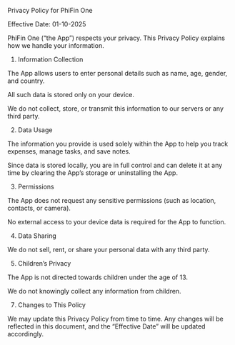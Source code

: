 Privacy Policy for PhiFin One

Effective Date: 01-10-2025

PhiFin One (“the App”) respects your privacy. This Privacy Policy explains how we handle your information.

1. Information Collection

The App allows users to enter personal details such as name, age, gender, and country.

All such data is stored only on your device.

We do not collect, store, or transmit this information to our servers or any third party.

2. Data Usage

The information you provide is used solely within the App to help you track expenses, manage tasks, and save notes.

Since data is stored locally, you are in full control and can delete it at any time by clearing the App’s storage or uninstalling the App.

3. Permissions

The App does not request any sensitive permissions (such as location, contacts, or camera).

No external access to your device data is required for the App to function.

4. Data Sharing

We do not sell, rent, or share your personal data with any third party.

5. Children’s Privacy

The App is not directed towards children under the age of 13.

We do not knowingly collect any information from children.

7. Changes to This Policy

We may update this Privacy Policy from time to time. Any changes will be reflected in this document, and the “Effective Date” will be updated accordingly.
